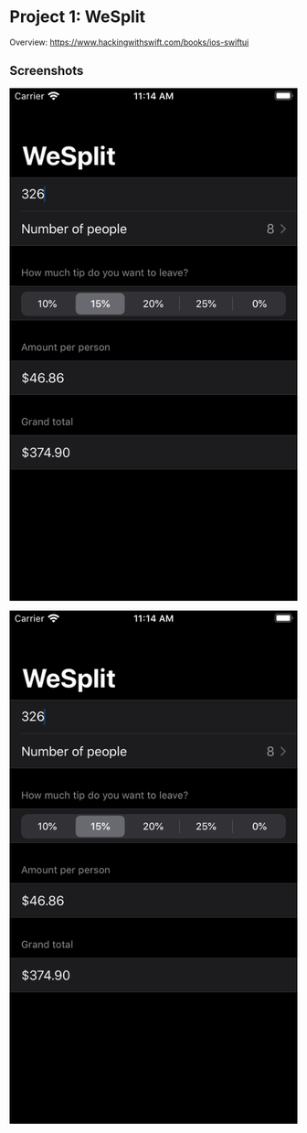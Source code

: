 # Project 1: WeSplit


Overview: https://www.hackingwithswift.com/books/ios-swiftui


## Screenshots

![](https://github.com/benjamin-wen/Hacking-with-iOS/blob/master/SwiftUI-Edition/Project-01/screenshot-01.png)

![](https://github.com/benjamin-wen/Hacking-with-iOS/blob/master/SwiftUI-Edition/Project-01/screenshot-01.png)
